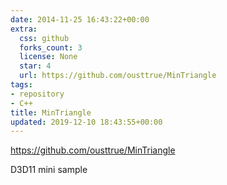```yaml
---
date: 2014-11-25 16:43:22+00:00
extra:
  css: github
  forks_count: 3
  license: None
  star: 4
  url: https://github.com/ousttrue/MinTriangle
tags:
- repository
- C++
title: MinTriangle
updated: 2019-12-10 18:43:55+00:00
---
```


<https://github.com/ousttrue/MinTriangle>

D3D11 mini sample
